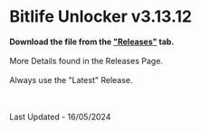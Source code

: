 # Bitlife Unlocker v3.13.12

**Download the file from the ["Releases"](https://github.com/zeropse/bitlife-unlocker/releases/tag/3.13.12) tab.** <br><br> More Details found in the Releases Page. <br><br> Always use the "Latest" Release.

<br><br>
Last Updated - 16/05/2024
